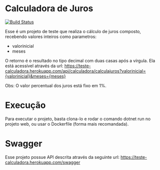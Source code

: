 # Calculadora de Juros

[![Build Status](https://circleci.com/gh/diegoleonardo/teste-calculadora.svg?style=svg)](https://circleci.com/gh/diegoleonardo/teste-calculadora)

Esse é um projeto de teste que realiza o cálculo de juros composto, recebendo valores inteiros como parametros:
 - valorinicial
 - meses

O retorno é o resultado no tipo decimal com duas casas após a vírgula.
Ela está acessível através da url:
https://teste-calculadora.herokuapp.com/api/calculadora/calculajuros?valorinicial={valorinicial}&meses={meses}

Obs: O valor percentual dos juros está fixo em 1%.

# Execução
Para executar o projeto, basta clona-lo e rodar o comando dotnet run no projeto web,
ou usar o Dockerfile (forma mais recomandada).

# Swagger
Esse projeto possue API descrita através da seguinte url:
https://teste-calculadora.herokuapp.com/swagger
